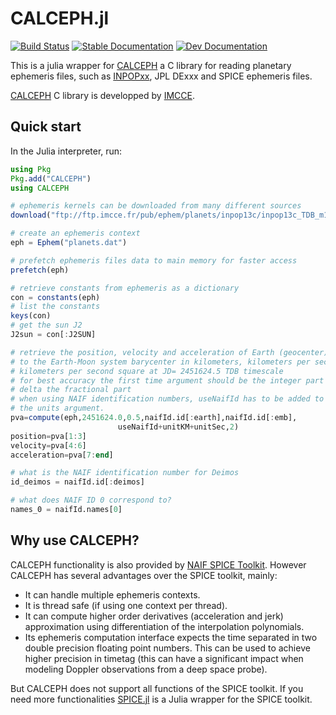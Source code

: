 # CALCEPH.jl

[![Build Status](https://github.com/JuliaAstro/CALCEPH.jl/actions/workflows/CI.yml/badge.svg?branch=master)](https://github.com/JuliaAstro/CALCEPH.jl/actions/workflows/CI.yml)
[![Stable Documentation](https://img.shields.io/badge/docs-stable-blue.svg)](https://JuliaAstro.github.io/CALCEPH.jl/stable/)
[![Dev Documentation](https://img.shields.io/badge/docs-dev-blue.svg)](https://JuliaAstro.github.io/CALCEPH.jl/dev/)

This is a julia wrapper for [CALCEPH](https://www.imcce.fr/inpop/calceph/) a C library for reading planetary ephemeris files, such as [INPOPxx](https://www.imcce.fr/inpop), JPL DExxx and SPICE ephemeris files.

[CALCEPH](https://www.imcce.fr/inpop/calceph/) C library is developped by [IMCCE](https://www.imcce.fr/).

## Quick start

In the Julia interpreter, run:

```julia
using Pkg
Pkg.add("CALCEPH")
using CALCEPH

# ephemeris kernels can be downloaded from many different sources
download("ftp://ftp.imcce.fr/pub/ephem/planets/inpop13c/inpop13c_TDB_m100_p100_tt.dat","planets.dat")

# create an ephemeris context
eph = Ephem("planets.dat")

# prefetch ephemeris files data to main memory for faster access
prefetch(eph)

# retrieve constants from ephemeris as a dictionary
con = constants(eph)
# list the constants
keys(con)
# get the sun J2
J2sun = con[:J2SUN]

# retrieve the position, velocity and acceleration of Earth (geocenter) relative
# to the Earth-Moon system barycenter in kilometers, kilometers per second and
# kilometers per second square at JD= 2451624.5 TDB timescale
# for best accuracy the first time argument should be the integer part and the
# delta the fractional part
# when using NAIF identification numbers, useNaifId has to be added to
# the units argument.
pva=compute(eph,2451624.0,0.5,naifId.id[:earth],naifId.id[:emb],
                        useNaifId+unitKM+unitSec,2)
position=pva[1:3]
velocity=pva[4:6]
acceleration=pva[7:end]

# what is the NAIF identification number for Deimos
id_deimos = naifId.id[:deimos]

# what does NAIF ID 0 correspond to?
names_0 = naifId.names[0]

```

## Why use CALCEPH?
CALCEPH functionality is also provided by [NAIF SPICE Toolkit](https://naif.jpl.nasa.gov/naif/toolkit.html). However CALCEPH has several advantages over the SPICE toolkit, mainly:
- It can handle multiple ephemeris contexts.
- It is thread safe (if using one context per thread).
- It can compute higher order derivatives (acceleration and jerk) approximation using differentiation of the interpolation polynomials.
- Its ephemeris computation interface expects the time separated in two double precision floating point numbers. This can be used to achieve higher precision in timetag (this can have a significant impact when modeling Doppler observations from a deep space probe).

But CALCEPH does not support all functions of the SPICE toolkit. If you need more functionalities [SPICE.jl](https://github.com/JuliaAstrodynamics/SPICE.jl) is a Julia wrapper for the SPICE toolkit.
